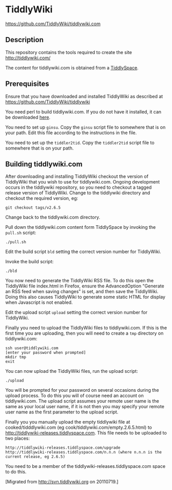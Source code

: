 TiddlyWiki
==========

https://github.com/TiddlyWiki/tiddlywiki.com


Description
-----------

This repository contains the tools required to create the site http://tiddlywiki.com/

The content for tiddlywiki.com is obtained from a [TiddlySpace](http://tiddlyspace.com/).


Prerequisites
-------------

Ensure that you have downloaded and installed TiddlyWiki as described at https://github.com/TiddlyWiki/tiddlywiki

You need perl to build tiddlywiki.com. If you do not have it installed, it can be downloaded [here](http://www.perl.org/get.html).

You need to set up `ginsu`. Copy the `ginsu` script file to somewhere that is on your path. Edit this file according to the instructions in the file.

You need to set up the `tiddler2tid`. Copy the `tiddler2tid` script file to somewhere that is on your path.


Building tiddlywiki.com
-----------------------

After downloading and installing TiddlyWiki checkout the version of TiddlyWiki that you wish to use for tiddlywiki.com. Ongoing development occurs in the tiddlywiki repository, so you need to checkout a tagged release version of TiddlyWiki. Change to the tiddlywiki directory and checkout the required version, eg:

    git checkout tags/v2.6.5

Change back to the tiddlywiki.com directory.

Pull down the tiddlywiki.com content form TiddlySpace by invoking the `pull.sh` script:

    ./pull.sh

Edit the build script `bld` setting the correct version number for TiddlyWiki.

Invoke the build script:

    ./bld

You now need to generate the TiddlyWiki RSS file. To do this open the TiddlyWiki file index.html in Firefox, ensure the AdvancedOption "Generate an RSS feed when saving changes" is set, and then save the TiddlyWiki. Doing this also causes TiddlyWiki to generate some static HTML for display when Javascript is not enabled.

Edit the upload script `upload` setting the correct version number for TiddlyWiki.

Finally you need to upload the TiddlyWiki files to tiddlywiki.com. If this is the first time you are uploading, then you will need to create a `tmp` directory on tiddlywiki.com:

    ssh user@tiddlywiki.com
    [enter your password when prompted]
    mkdir tmp
    exit

You can now upload the TiddlyWiki files, run the upload script:

    ./upload

You will be prompted for your password on several occasions during the upload process. To do this you will of course need an account on tiddlywiki.com. The upload script assumes your remote user name is the same as your local user name, if it is not then you may specify your remote user name as the first parameter to the upload script.

Finally you you manually upload the empty tiddlywiki file at cooked/tidddlywiki.com (eg cook/tiddlywiki.com/empty.2.6.5.html) to http://tiddlywiki-releases.tiddlyspace.com. This file needs to be uploaded to two places:

    http://tiddlywiki-releases.tiddlyspace.com/upgrade
    http://tiddlywiki-releases.tiddlyspace.com/n.n.n (where n.n.n is the current release, eg 2.6.5)

You need to be a member of the tiddlywiki-releases.tiddlyspace.com space to do this.

[Migrated from http://svn.tiddlywiki.org on 20110719.]
